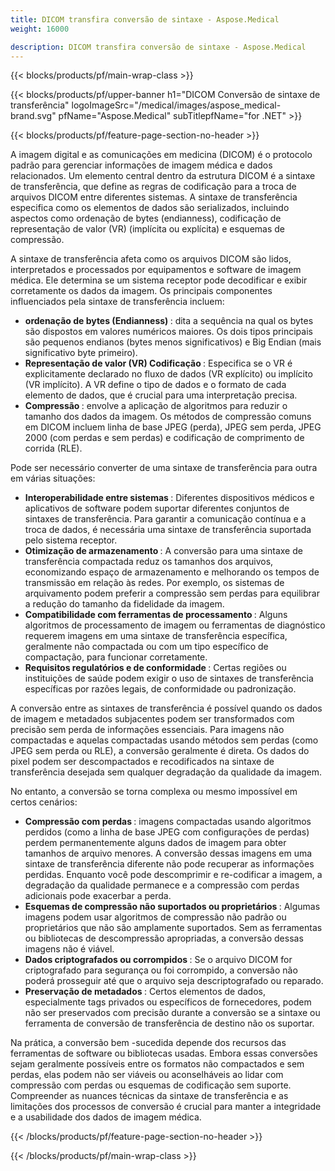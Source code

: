```yaml
---
title: DICOM transfira conversão de sintaxe - Aspose.Medical
weight: 16000

description: DICOM transfira conversão de sintaxe - Aspose.Medical
---
```


{{< blocks/products/pf/main-wrap-class >}}

{{< blocks/products/pf/upper-banner h1="DICOM Conversão de sintaxe de transferência" logoImageSrc="/medical/images/aspose_medical-brand.svg" pfName="Aspose.Medical" subTitlepfName="for .NET" >}}

{{< blocks/products/pf/feature-page-section-no-header >}}

<p>A imagem digital e as comunicações em medicina (DICOM) é o protocolo padrão para gerenciar informações de imagem médica e dados relacionados. Um elemento central dentro da estrutura DICOM é a sintaxe de transferência, que define as regras de codificação para a troca de arquivos DICOM entre diferentes sistemas. A sintaxe de transferência especifica como os elementos de dados são serializados, incluindo aspectos como ordenação de bytes (endianness), codificação de representação de valor (VR) (implícita ou explícita) e esquemas de compressão.</p>

<p>A sintaxe de transferência afeta como os arquivos DICOM são lidos, interpretados e processados ​​por equipamentos e software de imagem médica. Ele determina se um sistema receptor pode decodificar e exibir corretamente os dados da imagem. Os principais componentes influenciados pela sintaxe de transferência incluem:</p>

<ul>

<li><b> ordenação de bytes (Endianness) </b>: dita a sequência na qual os bytes são dispostos em valores numéricos maiores. Os dois tipos principais são pequenos endianos (bytes menos significativos) e Big Endian (mais significativo byte primeiro).</li>

<li><b> Representação de valor (VR) Codificação </b>: Especifica se o VR é explicitamente declarado no fluxo de dados (VR explícito) ou implícito (VR implícito). A VR define o tipo de dados e o formato de cada elemento de dados, que é crucial para uma interpretação precisa.</li>

<li><b> Compressão </b>: envolve a aplicação de algoritmos para reduzir o tamanho dos dados da imagem. Os métodos de compressão comuns em DICOM incluem linha de base JPEG (perda), JPEG sem perda, JPEG 2000 (com perdas e sem perdas) e codificação de comprimento de corrida (RLE).</li>

</ul>

<p>Pode ser necessário converter de uma sintaxe de transferência para outra em várias situações:</p>

<ul>

<li><b> Interoperabilidade entre sistemas </b>: Diferentes dispositivos médicos e aplicativos de software podem suportar diferentes conjuntos de sintaxes de transferência. Para garantir a comunicação contínua e a troca de dados, é necessária uma sintaxe de transferência suportada pelo sistema receptor.</li>

<li><b> Otimização de armazenamento </b>: A conversão para uma sintaxe de transferência compactada reduz os tamanhos dos arquivos, economizando espaço de armazenamento e melhorando os tempos de transmissão em relação às redes. Por exemplo, os sistemas de arquivamento podem preferir a compressão sem perdas para equilibrar a redução do tamanho da fidelidade da imagem.</li>

<li><b> Compatibilidade com ferramentas de processamento </b>: Alguns algoritmos de processamento de imagem ou ferramentas de diagnóstico requerem imagens em uma sintaxe de transferência específica, geralmente não compactada ou com um tipo específico de compactação, para funcionar corretamente.</li>

<li><b> Requisitos regulatórios e de conformidade </b>: Certas regiões ou instituições de saúde podem exigir o uso de sintaxes de transferência específicas por razões legais, de conformidade ou padronização.</li>

</ul>

<p>A conversão entre as sintaxes de transferência é possível quando os dados de imagem e metadados subjacentes podem ser transformados com precisão sem perda de informações essenciais. Para imagens não compactadas e aquelas compactadas usando métodos sem perdas (como JPEG sem perda ou RLE), a conversão geralmente é direta. Os dados do pixel podem ser descompactados e recodificados na sintaxe de transferência desejada sem qualquer degradação da qualidade da imagem.</p>

<p>No entanto, a conversão se torna complexa ou mesmo impossível em certos cenários:</p>

<ul>
<li><b> Compressão com perdas </b>: imagens compactadas usando algoritmos perdidos (como a linha de base JPEG com configurações de perdas) perdem permanentemente alguns dados de imagem para obter tamanhos de arquivo menores. A conversão dessas imagens em uma sintaxe de transferência diferente não pode recuperar as informações perdidas. Enquanto você pode descomprimir e re-codificar a imagem, a degradação da qualidade permanece e a compressão com perdas adicionais pode exacerbar a perda.</li>

<li><b> Esquemas de compressão não suportados ou proprietários </b>: Algumas imagens podem usar algoritmos de compressão não padrão ou proprietários que não são amplamente suportados. Sem as ferramentas ou bibliotecas de descompressão apropriadas, a conversão dessas imagens não é viável.</li>

<li><b> Dados criptografados ou corrompidos </b>: Se o arquivo DICOM for criptografado para segurança ou foi corrompido, a conversão não poderá prosseguir até que o arquivo seja descriptografado ou reparado.</li>

<li><b> Preservação de metadados </b>: Certos elementos de dados, especialmente tags privados ou específicos de fornecedores, podem não ser preservados com precisão durante a conversão se a sintaxe ou ferramenta de conversão de transferência de destino não os suportar.</li>

</ul>

<p>Na prática, a conversão bem -sucedida depende dos recursos das ferramentas de software ou bibliotecas usadas. Embora essas conversões sejam geralmente possíveis entre os formatos não compactados e sem perdas, elas podem não ser viáveis ​​ou aconselháveis ​​ao lidar com compressão com perdas ou esquemas de codificação sem suporte. Compreender as nuances técnicas da sintaxe de transferência e as limitações dos processos de conversão é crucial para manter a integridade e a usabilidade dos dados de imagem médica.</p>

{{< /blocks/products/pf/feature-page-section-no-header >}}

{{< /blocks/products/pf/main-wrap-class >}}